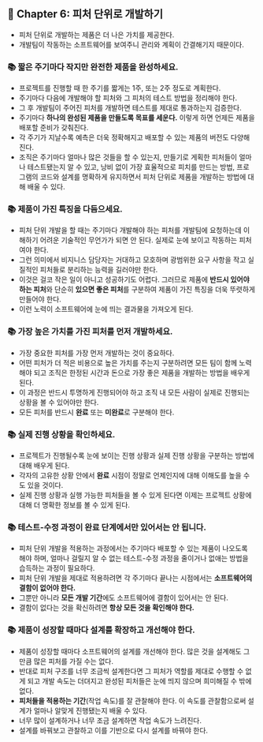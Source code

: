 ## 🌈 Chapter 6: 피처 단위로 개발하기
- 피처 단위로 개발하는 제품은 더 나은 가치를 제공한다.
- 개발팀이 작동하는 소프트웨어를 보여주니 관리와 계획이 간결해기지 때문이다.

### 📚 짧은 주기마다 작지만 완전한 제품을 완성하세요.
- 프로젝트를 진행할 때 한 주기를 짧게는 1주, 또는 2주 정도로 계획한다.
- 주기마다 다음에 개발해야 할 피처와 그 피처의 테스트 방법을 정리해야 한다.
- 그 후 개발팀이 주어진 피처를 개발하면 테스트를 제대로 통과하는지 검증한다.
- 주기마다 **하나의 완성된 제품을 만들도록 목표를 세운다.** 이렇게 하면 언제든 제품을 배포할 준비가 갖춰진다.
- 각 주기가 지날수록 예측은 더욱 정확해지고 배포할 수 있는 제품의 버전도 다양해진다.
- 조직은 주기마다 얼마나 많은 것들을 할 수 있는지, 만들기로 게획한 피처들이 얼마나 테스트됐는지 알 수 있고, 낭비 없이 가장 효율적으로 피치를 만드는 방법, 프로그램의 코드와 설계를 명확하게 유지하면서 피처 단위로 제품을 개발하는 방법에 대해 배울 수 있다.

### 📚 제품이 가진 특징을 다듬으세요.
- 피처 단위 개발을 할 때는 주기마다 개발해야 하는 피처를 개발팀에 요청하는데 이해하기 어려운 기술적인 무언가가 되면 안 된다. 실제로 눈에 보이고 작동하는 피처여야 한다.
- 그런 의미에서 비지니스 담당자는 거대하고 모호하며 광범위한 요구 사항을 작고 실질적인 피처들로 분리하는 능력을 길러야만 한다.
- 이것은 걸코 작은 일이 아니고 성공하기도 어렵다. 그러므로 제품에 **반드시 있어야 하는 피처**와 단순히 **있으면 좋은 피처**를 구분하여 제품이 가진 특징을 더욱 뚜렷하게 만들어야 한다. 
- 이런 노력이 소프트웨어에 눈에 띄는 결과물을 가져오게 된다.

### 📚 가장 높은 가치를 가진 피처를 먼저 개발하세요.
- 가장 중요한 피처를 가장 먼저 개발하는 것이 중요하다.
- 어떤 피처가 더 적은 비용으로 높은 가치를 주는지 구분하려면 모든 팀이 함께 노력해야 되고 조직은 한정된 시간과 돈으로 가장 좋은 제품을 개발하는 방법을 배우게 된다.
- 이 과정은 반드시 투명하게 진행되어야 하고 조직 내 모든 사람이 실제로 진행되는 상황을 볼 수 있어야만 한다.
- 모든 피처를 반드시 **완료** 또는 **미완료**로 구분해야 한다.

### 📚 실제 진행 상황을 확인하세요.
- 프로젝트가 진행될수록 눈에 보이는 진행 상황과 실제 진행 상황을 구분하는 방법에 대해 배우게 된다. 
- 각자의 고유한 상황 안에서 **완료** 시점이 정말로 언제인지에 대해 이해도를 높을 수도 있을 것이다.
- 실제 진행 상황과 실행 가능한 피처들을 볼 수 있게 된다면 이제는 프로젝트 상황에대해 더 명확한 정보를 볼 수 있게 된다.

### 📚 테스트-수정 과정이 완료 단계에서만 있어서는 안 됩니다.
- 피처 단위 개발을 적용하는 과정에서는 주기마다 배포할 수 있는 제품이 나오도록 해야 하며, 얼마나 걸릴지 알 수 없는 테스트-수정 과정을 줄이거나 없애는 방법을 습득하는 과정이 필요하다.
- 피처 단위 개발을 제대로 적용하려면 각 주기마다 끝나는 시점에서는 **소프트웨어의 결함이 없어야 한다.**
- 그뿐만 아니라 **모든 개발 기간**에도 소프트웨어에 결함이 있어서는 안 된다.
- 결함이 없다는 것을 확신하려면 **항상 모든 것을 확인해야 한다.**

### 📚 제품이 성장할 때마다 설계를 확장하고 개선해야 한다.
- 제품이 성장할 때마다 소프트웨어의 설계를 개선해야 한다. 많은 것을 설계해도 그만큼 많은 피처를 가질 수는 없다.
- 반대로 피처 구조를 너무 조금씩 설계한다면 그 피처가 역할를 제대로 수행할 수 없게 되고 개발 속도는 더뎌지고 완성된 피처들은 눈에 띄지 않으며 희미해질 수 밖에 없다.
- **피처들을 적용하는 기간**(작업 속도)를 잘 관찰해야 한다. 이 속도를 관찰함으로써 설계가 얼마나 알맞게 진행됐는지 배울 수 있다.
- 너무 많이 설계하거나 너무 조금 설계하면 작업 속도가 느려진다.
- 설계를 바꿔보고 관찰하고 이를 기반으로 다시 설계를 바꿔야 한다.
